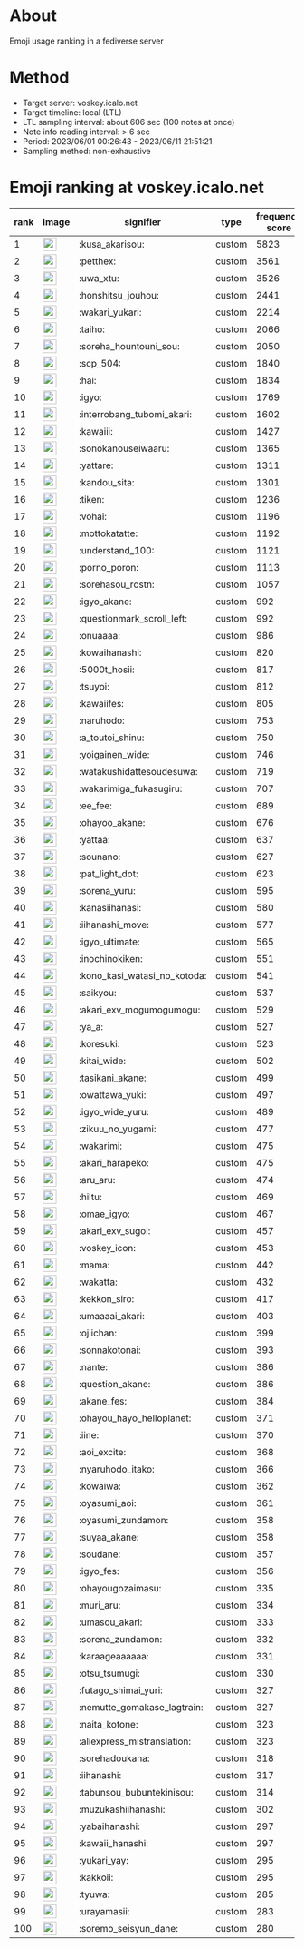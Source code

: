 # About
Emoji usage ranking in a fediverse server

# Method
- Target server: voskey.icalo.net
- Target timeline: local (LTL)
- LTL sampling interval: about 606 sec (100 notes at once)
- Note info reading interval: > 6 sec
- Period: 2023/06/01 00:26:43 - 2023/06/11 21:51:21 
- Sampling method: non-exhaustive

# Emoji ranking at voskey.icalo.net

|rank|image|signifier|type|frequency score|
|----|----|----|----|----|
|1|<img height="24" src="https://voskey.icalo.net/emoji/kusa_akarisou.webp">|:kusa_akarisou:|custom|5823|
|2|<img height="24" src="https://voskey.icalo.net/emoji/petthex.webp">|:petthex:|custom|3561|
|3|<img height="24" src="https://voskey.icalo.net/emoji/uwa_xtu.webp">|:uwa_xtu:|custom|3526|
|4|<img height="24" src="https://voskey.icalo.net/emoji/honshitsu_jouhou.webp">|:honshitsu_jouhou:|custom|2441|
|5|<img height="24" src="https://voskey.icalo.net/emoji/wakari_yukari.webp">|:wakari_yukari:|custom|2214|
|6|<img height="24" src="https://voskey.icalo.net/emoji/taiho.webp">|:taiho:|custom|2066|
|7|<img height="24" src="https://voskey.icalo.net/emoji/soreha_hountouni_sou.webp">|:soreha_hountouni_sou:|custom|2050|
|8|<img height="24" src="https://voskey.icalo.net/emoji/scp_504.webp">|:scp_504:|custom|1840|
|9|<img height="24" src="https://voskey.icalo.net/emoji/hai.webp">|:hai:|custom|1834|
|10|<img height="24" src="https://voskey.icalo.net/emoji/igyo.webp">|:igyo:|custom|1769|
|11|<img height="24" src="https://voskey.icalo.net/emoji/interrobang_tubomi_akari.webp">|:interrobang_tubomi_akari:|custom|1602|
|12|<img height="24" src="https://voskey.icalo.net/emoji/kawaiii.webp">|:kawaiii:|custom|1427|
|13|<img height="24" src="https://voskey.icalo.net/emoji/sonokanouseiwaaru.webp">|:sonokanouseiwaaru:|custom|1365|
|14|<img height="24" src="https://voskey.icalo.net/emoji/yattare.webp">|:yattare:|custom|1311|
|15|<img height="24" src="https://voskey.icalo.net/emoji/kandou_sita.webp">|:kandou_sita:|custom|1301|
|16|<img height="24" src="https://voskey.icalo.net/emoji/tiken.webp">|:tiken:|custom|1236|
|17|<img height="24" src="https://voskey.icalo.net/emoji/vohai.webp">|:vohai:|custom|1196|
|18|<img height="24" src="https://voskey.icalo.net/emoji/mottokatatte.webp">|:mottokatatte:|custom|1192|
|19|<img height="24" src="https://voskey.icalo.net/emoji/understand_100.webp">|:understand_100:|custom|1121|
|20|<img height="24" src="https://voskey.icalo.net/emoji/porno_poron.webp">|:porno_poron:|custom|1113|
|21|<img height="24" src="https://voskey.icalo.net/emoji/sorehasou_rostn.webp">|:sorehasou_rostn:|custom|1057|
|22|<img height="24" src="https://voskey.icalo.net/emoji/igyo_akane.webp">|:igyo_akane:|custom|992|
|23|<img height="24" src="https://voskey.icalo.net/emoji/questionmark_scroll_left.webp">|:questionmark_scroll_left:|custom|992|
|24|<img height="24" src="https://voskey.icalo.net/emoji/onuaaaa.webp">|:onuaaaa:|custom|986|
|25|<img height="24" src="https://voskey.icalo.net/emoji/kowaihanashi.webp">|:kowaihanashi:|custom|820|
|26|<img height="24" src="https://voskey.icalo.net/emoji/5000t_hosii.webp">|:5000t_hosii:|custom|817|
|27|<img height="24" src="https://voskey.icalo.net/emoji/tsuyoi.webp">|:tsuyoi:|custom|812|
|28|<img height="24" src="https://voskey.icalo.net/emoji/kawaiifes.webp">|:kawaiifes:|custom|805|
|29|<img height="24" src="https://voskey.icalo.net/emoji/naruhodo.webp">|:naruhodo:|custom|753|
|30|<img height="24" src="https://voskey.icalo.net/emoji/a_toutoi_shinu.webp">|:a_toutoi_shinu:|custom|750|
|31|<img height="24" src="https://voskey.icalo.net/emoji/yoigainen_wide.webp">|:yoigainen_wide:|custom|746|
|32|<img height="24" src="https://voskey.icalo.net/emoji/watakushidattesoudesuwa.webp">|:watakushidattesoudesuwa:|custom|719|
|33|<img height="24" src="https://voskey.icalo.net/emoji/wakarimiga_fukasugiru.webp">|:wakarimiga_fukasugiru:|custom|707|
|34|<img height="24" src="https://voskey.icalo.net/emoji/ee_fee.webp">|:ee_fee:|custom|689|
|35|<img height="24" src="https://voskey.icalo.net/emoji/ohayoo_akane.webp">|:ohayoo_akane:|custom|676|
|36|<img height="24" src="https://voskey.icalo.net/emoji/yattaa.webp">|:yattaa:|custom|637|
|37|<img height="24" src="https://voskey.icalo.net/emoji/sounano.webp">|:sounano:|custom|627|
|38|<img height="24" src="https://voskey.icalo.net/emoji/pat_light_dot.webp">|:pat_light_dot:|custom|623|
|39|<img height="24" src="https://voskey.icalo.net/emoji/sorena_yuru.webp">|:sorena_yuru:|custom|595|
|40|<img height="24" src="https://voskey.icalo.net/emoji/kanasiihanasi.webp">|:kanasiihanasi:|custom|580|
|41|<img height="24" src="https://voskey.icalo.net/emoji/iihanashi_move.webp">|:iihanashi_move:|custom|577|
|42|<img height="24" src="https://voskey.icalo.net/emoji/igyo_ultimate.webp">|:igyo_ultimate:|custom|565|
|43|<img height="24" src="https://voskey.icalo.net/emoji/inochinokiken.webp">|:inochinokiken:|custom|551|
|44|<img height="24" src="https://voskey.icalo.net/emoji/kono_kasi_watasi_no_kotoda.webp">|:kono_kasi_watasi_no_kotoda:|custom|541|
|45|<img height="24" src="https://voskey.icalo.net/emoji/saikyou.webp">|:saikyou:|custom|537|
|46|<img height="24" src="https://voskey.icalo.net/emoji/akari_exv_mogumogumogu.webp">|:akari_exv_mogumogumogu:|custom|529|
|47|<img height="24" src="https://voskey.icalo.net/emoji/ya_a.webp">|:ya_a:|custom|527|
|48|<img height="24" src="https://voskey.icalo.net/emoji/koresuki.webp">|:koresuki:|custom|523|
|49|<img height="24" src="https://voskey.icalo.net/emoji/kitai_wide.webp">|:kitai_wide:|custom|502|
|50|<img height="24" src="https://voskey.icalo.net/emoji/tasikani_akane.webp">|:tasikani_akane:|custom|499|
|51|<img height="24" src="https://voskey.icalo.net/emoji/owattawa_yuki.webp">|:owattawa_yuki:|custom|497|
|52|<img height="24" src="https://voskey.icalo.net/emoji/igyo_wide_yuru.webp">|:igyo_wide_yuru:|custom|489|
|53|<img height="24" src="https://voskey.icalo.net/emoji/zikuu_no_yugami.webp">|:zikuu_no_yugami:|custom|477|
|54|<img height="24" src="https://voskey.icalo.net/emoji/wakarimi.webp">|:wakarimi:|custom|475|
|55|<img height="24" src="https://voskey.icalo.net/emoji/akari_harapeko.webp">|:akari_harapeko:|custom|475|
|56|<img height="24" src="https://voskey.icalo.net/emoji/aru_aru.webp">|:aru_aru:|custom|474|
|57|<img height="24" src="https://voskey.icalo.net/emoji/hiltu.webp">|:hiltu:|custom|469|
|58|<img height="24" src="https://voskey.icalo.net/emoji/omae_igyo.webp">|:omae_igyo:|custom|467|
|59|<img height="24" src="https://voskey.icalo.net/emoji/akari_exv_sugoi.webp">|:akari_exv_sugoi:|custom|457|
|60|<img height="24" src="https://voskey.icalo.net/emoji/voskey_icon.webp">|:voskey_icon:|custom|453|
|61|<img height="24" src="https://voskey.icalo.net/emoji/mama.webp">|:mama:|custom|442|
|62|<img height="24" src="https://voskey.icalo.net/emoji/wakatta.webp">|:wakatta:|custom|432|
|63|<img height="24" src="https://voskey.icalo.net/emoji/kekkon_siro.webp">|:kekkon_siro:|custom|417|
|64|<img height="24" src="https://voskey.icalo.net/emoji/umaaaai_akari.webp">|:umaaaai_akari:|custom|403|
|65|<img height="24" src="https://voskey.icalo.net/emoji/ojiichan.webp">|:ojiichan:|custom|399|
|66|<img height="24" src="https://voskey.icalo.net/emoji/sonnakotonai.webp">|:sonnakotonai:|custom|393|
|67|<img height="24" src="https://voskey.icalo.net/emoji/nante.webp">|:nante:|custom|386|
|68|<img height="24" src="https://voskey.icalo.net/emoji/question_akane.webp">|:question_akane:|custom|386|
|69|<img height="24" src="https://voskey.icalo.net/emoji/akane_fes.webp">|:akane_fes:|custom|384|
|70|<img height="24" src="https://voskey.icalo.net/emoji/ohayou_hayo_helloplanet.webp">|:ohayou_hayo_helloplanet:|custom|371|
|71|<img height="24" src="https://voskey.icalo.net/emoji/iine.webp">|:iine:|custom|370|
|72|<img height="24" src="https://voskey.icalo.net/emoji/aoi_excite.webp">|:aoi_excite:|custom|368|
|73|<img height="24" src="https://voskey.icalo.net/emoji/nyaruhodo_itako.webp">|:nyaruhodo_itako:|custom|366|
|74|<img height="24" src="https://voskey.icalo.net/emoji/kowaiwa.webp">|:kowaiwa:|custom|362|
|75|<img height="24" src="https://voskey.icalo.net/emoji/oyasumi_aoi.webp">|:oyasumi_aoi:|custom|361|
|76|<img height="24" src="https://voskey.icalo.net/emoji/oyasumi_zundamon.webp">|:oyasumi_zundamon:|custom|358|
|77|<img height="24" src="https://voskey.icalo.net/emoji/suyaa_akane.webp">|:suyaa_akane:|custom|358|
|78|<img height="24" src="https://voskey.icalo.net/emoji/soudane.webp">|:soudane:|custom|357|
|79|<img height="24" src="https://voskey.icalo.net/emoji/igyo_fes.webp">|:igyo_fes:|custom|356|
|80|<img height="24" src="https://voskey.icalo.net/emoji/ohayougozaimasu.webp">|:ohayougozaimasu:|custom|335|
|81|<img height="24" src="https://voskey.icalo.net/emoji/muri_aru.webp">|:muri_aru:|custom|334|
|82|<img height="24" src="https://voskey.icalo.net/emoji/umasou_akari.webp">|:umasou_akari:|custom|333|
|83|<img height="24" src="https://voskey.icalo.net/emoji/sorena_zundamon.webp">|:sorena_zundamon:|custom|332|
|84|<img height="24" src="https://voskey.icalo.net/emoji/karaageaaaaaa.webp">|:karaageaaaaaa:|custom|331|
|85|<img height="24" src="https://voskey.icalo.net/emoji/otsu_tsumugi.webp">|:otsu_tsumugi:|custom|330|
|86|<img height="24" src="https://voskey.icalo.net/emoji/futago_shimai_yuri.webp">|:futago_shimai_yuri:|custom|327|
|87|<img height="24" src="https://voskey.icalo.net/emoji/nemutte_gomakase_lagtrain.webp">|:nemutte_gomakase_lagtrain:|custom|327|
|88|<img height="24" src="https://voskey.icalo.net/emoji/naita_kotone.webp">|:naita_kotone:|custom|323|
|89|<img height="24" src="https://voskey.icalo.net/emoji/aliexpress_mistranslation.webp">|:aliexpress_mistranslation:|custom|323|
|90|<img height="24" src="https://voskey.icalo.net/emoji/sorehadoukana.webp">|:sorehadoukana:|custom|318|
|91|<img height="24" src="https://voskey.icalo.net/emoji/iihanashi.webp">|:iihanashi:|custom|317|
|92|<img height="24" src="https://voskey.icalo.net/emoji/tabunsou_bubuntekinisou.webp">|:tabunsou_bubuntekinisou:|custom|314|
|93|<img height="24" src="https://voskey.icalo.net/emoji/muzukashiihanashi.webp">|:muzukashiihanashi:|custom|302|
|94|<img height="24" src="https://voskey.icalo.net/emoji/yabaihanashi.webp">|:yabaihanashi:|custom|297|
|95|<img height="24" src="https://voskey.icalo.net/emoji/kawaii_hanashi.webp">|:kawaii_hanashi:|custom|297|
|96|<img height="24" src="https://voskey.icalo.net/emoji/yukari_yay.webp">|:yukari_yay:|custom|295|
|97|<img height="24" src="https://voskey.icalo.net/emoji/kakkoii.webp">|:kakkoii:|custom|295|
|98|<img height="24" src="https://voskey.icalo.net/emoji/tyuwa.webp">|:tyuwa:|custom|285|
|99|<img height="24" src="https://voskey.icalo.net/emoji/urayamasii.webp">|:urayamasii:|custom|283|
|100|<img height="24" src="https://voskey.icalo.net/emoji/soremo_seisyun_dane.webp">|:soremo_seisyun_dane:|custom|280|

